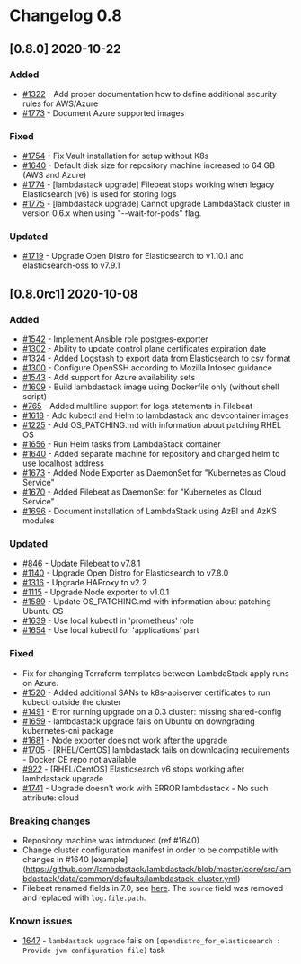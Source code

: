 # Changelog 0.8

## [0.8.0] 2020-10-22

### Added

- [#1322](https://github.com/lambdastack/lambdastack/issues/1322) - Add proper documentation how to define additional security rules for AWS/Azure
- [#1773](https://github.com/lambdastack/lambdastack/issues/1773) - Document Azure supported images

### Fixed

- [#1754](https://github.com/lambdastack/lambdastack/issues/1754) - Fix Vault installation for setup without K8s
- [#1640](https://github.com/lambdastack/lambdastack/issues/1640) - Default disk size for repository machine increased to 64 GB (AWS and Azure)
- [#1774](https://github.com/lambdastack/lambdastack/issues/1774) - [lambdastack upgrade] Filebeat stops working when legacy Elasticsearch (v6) is used for storing logs
- [#1775](https://github.com/lambdastack/lambdastack/issues/1775) - [lambdastack upgrade] Cannot upgrade LambdaStack cluster in version 0.6.x when using "--wait-for-pods" flag.

### Updated

- [#1719](https://github.com/lambdastack/lambdastack/issues/1719) - Upgrade Open Distro for Elasticsearch to v1.10.1 and elasticsearch-oss to v7.9.1

## [0.8.0rc1] 2020-10-08

### Added

- [#1542](https://github.com/lambdastack/lambdastack/issues/1542) - Implement Ansible role postgres-exporter
- [#1302](https://github.com/lambdastack/lambdastack/issues/1302) - Ability to update control plane certificates expiration date
- [#1324](https://github.com/lambdastack/lambdastack/issues/1324) - Added Logstash to export data from Elasticsearch to csv format
- [#1300](https://github.com/lambdastack/lambdastack/issues/1300) - Configure OpenSSH according to Mozilla Infosec guidance
- [#1543](https://github.com/lambdastack/lambdastack/issues/1543) - Add support for Azure availability sets
- [#1609](https://github.com/lambdastack/lambdastack/issues/1609) - Build lambdastack image using Dockerfile only (without shell script)
- [#765](https://github.com/lambdastack/lambdastack/issues/765) - Added multiline support for logs statements in Filebeat
- [#1618](https://github.com/lambdastack/lambdastack/issues/1618) - Add kubectl and Helm to lambdastack and devcontainer images
- [#1225](https://github.com/lambdastack/lambdastack/issues/1225) - Add OS_PATCHING.md with information about patching RHEL OS
- [#1656](https://github.com/lambdastack/lambdastack/issues/1656) - Run Helm tasks from LambdaStack container
- [#1640](https://github.com/lambdastack/lambdastack/issues/1640) - Added separate machine for repository and changed helm to use localhost address
- [#1673](https://github.com/lambdastack/lambdastack/issues/1673) - Added Node Exporter as DaemonSet for "Kubernetes as Cloud Service"
- [#1670](https://github.com/lambdastack/lambdastack/issues/1670) - Added Filebeat as DaemonSet for "Kubernetes as Cloud Service"
- [#1696](https://github.com/lambdastack/lambdastack/issues/1696) - Document installation of LambdaStack using AzBI and AzKS modules

### Updated

- [#846](https://github.com/lambdastack/lambdastack/issues/846) - Update Filebeat to v7.8.1
- [#1140](https://github.com/lambdastack/lambdastack/issues/1140) - Upgrade Open Distro for Elasticsearch to v7.8.0
- [#1316](https://github.com/lambdastack/lambdastack/issues/1316) - Upgrade HAProxy to v2.2
- [#1115](https://github.com/lambdastack/lambdastack/issues/1115) - Upgrade Node exporter to v1.0.1
- [#1589](https://github.com/lambdastack/lambdastack/issues/1589) - Update OS_PATCHING.md with information about patching Ubuntu OS
- [#1639](https://github.com/lambdastack/lambdastack/issues/1639) - Use local kubectl in 'prometheus' role
- [#1654](https://github.com/lambdastack/lambdastack/issues/1654) - Use local kubectl for 'applications' part

### Fixed

- Fix for changing Terraform templates between LambdaStack apply runs on Azure.
- [#1520](https://github.com/lambdastack/lambdastack/issues/1520) - Added additional SANs to k8s-apiserver certificates to run kubectl outside the cluster
- [#1491](https://github.com/lambdastack/lambdastack/issues/1491) - Error running upgrade on a 0.3 cluster: missing shared-config
- [#1659](https://github.com/lambdastack/lambdastack/issues/1659) - lambdastack upgrade fails on Ubuntu on downgrading kubernetes-cni package
- [#1681](https://github.com/lambdastack/lambdastack/issues/1681) - Node exporter does not work after the upgrade
- [#1705](https://github.com/lambdastack/lambdastack/issues/1705) - [RHEL/CentOS] lambdastack fails on downloading requirements - Docker CE repo not available
- [#922](https://github.com/lambdastack/lambdastack/issues/922) - [RHEL/CentOS] Elasticsearch v6 stops working after lambdastack upgrade
- [#1741](https://github.com/lambdastack/lambdastack/issues/1741) - Upgrade doesn't work with ERROR lambdastack - No such attribute: cloud

### Breaking changes

- Repository machine was introduced (ref #1640)
- Change cluster configuration manifest in order to be compatible with changes in #1640 [example] (https://github.com/lambdastack/lambdastack/blob/master/core/src/lambdastack/data/common/defaults/lambdastack-cluster.yml)
- Filebeat renamed fields in 7.0, see [here](https://www.elastic.co/guide/en/beats/libbeat/current/breaking-changes-7.0.html#_field_name_changes). The `source` field was removed and replaced with `log.file.path`.

### Known issues

- [1647](https://github.com/lambdastack/lambdastack/issues/1647) - `lambdastack upgrade` fails on `[opendistro_for_elasticsearch : Provide jvm configuration file]` task
